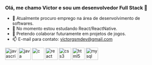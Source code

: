 ### Olá, me chamo Victor e sou um desenvolvedor Full Stack 👋


- 🔭 Atualmente procuro emprego na área de desenvolvimento de softwares.
- 🌱 No momento estou estudando React/ReactNative.
- 👯 Pretendo colaborar futuramente em projetos de jogos.
- 📫 E-mail para contato: victorgsmdev@gmail.com
<div display:flex>
<img src="https://skillicons.dev/icons?i=javascript" alt="javascript" width="40" height="40"/>
<img src="https://cdn.jsdelivr.net/gh/devicons/devicon/icons/java/java-original-wordmark.svg" alt="java" width="40" height="40" />                     <img src="https://cdn.jsdelivr.net/gh/devicons/devicon/icons/c/c-original.svg" alt="c" width="40" height="40" />               
<img src="https://cdn.jsdelivr.net/gh/devicons/devicon/icons/react/react-original-wordmark.svg" alt="react" width="40" height="40" />           
<img src="https://cdn.jsdelivr.net/gh/devicons/devicon/icons/css3/css3-original.svg" alt="css3" width="40" height="40" />            
<img src="https://cdn.jsdelivr.net/gh/devicons/devicon/icons/html5/html5-original.svg" alt="html5" width="40" height="40"  />           
<img src="https://cdn.jsdelivr.net/gh/devicons/devicon/icons/mysql/mysql-original-wordmark.svg" alt="mysql" width="40" height="40" />
</div>
